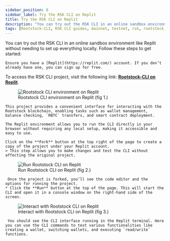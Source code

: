 ```yaml
---
sidebar_position: 6
sidebar_label: Try the RSK CLI on Replit
title: Try the RSK CLI on Replit
description: "You can try out the RSK CLI in an online sandbox environment like Replit without needing to set up everything locally" 
tags: [Rootstock-CLI, RSK CLI guides, mainnet, testnet, rsk, rootstock, dApps, smart contracts, solidity]
---
```


You can try out the RSK CLI in an online sandbox environment like Replit without needing to set up everything locally. Follow these steps to get started:

<Steps>
  <Step title="Create an Account with Replit">

    Ensure you have a [Replit](https://replit.com/) account. If you don’t already have one, you can sign up for free.

  </Step>
  <Step title="Access the Project">
  
   To access the RSK CLI project, visit the following link: **[Rootstock-CLI on Replit](https://replit.com/@rootstockDevX/Rootstock-CLI#README.md)**.  

  <figure>
      <img src="/img/guides/rsk-cli/replit-dashboard.png" alt="Rootstock CLI environment on Replit"/>
      <figcaption>Rootstock CLI environment on Replit (fig 1.)</figcaption>
  </figure>

    This project provides a convenient interface for interacting with the Rootstock blockchain, enabling tasks such as wallet management, balance checking, `RBTC` transfers, and smart contract deployment. 
    
    The Replit environment allows you to run the CLI directly in your browser without requiring any local setup, making it accessible and easy to use.

  </Step>
  <Step title="Fork the Project">
   
    Click on the **Fork** button at the top right of the page to create a copy of the project under your Replit account. 
    > This step allows you to make changes and test the CLI without affecting the original project.

  </Step>
  <Step title=" Run the Project">
   <figure>
      <img src="/img/guides/rsk-cli/rskcli-replit.png" alt="Run Rootstock CLI on Replit"/>
      <figcaption>Run Rootstock CLI on Replit (fig 2.)</figcaption>
    </figure>
    
     Once the project is forked, you’ll see the code editor and the options for running the project.  
    * Click the **Run** button at the top of the page. This will start the CLI and open it in a console window on the right-hand side of the screen.
  </Step>
  <Step title="Interact with the CLI">
    <figure>
    <img src="/img/guides/rsk-cli/Interact-replit.png" alt="Interact with Rootstock CLI on Replit"/>
      <figcaption>Interact with Rootstock CLI on Replit (fig 3.)</figcaption>
    </figure>

     You should see the CLI interface running in the Replit terminal. Here you can use the CLI commands to test various functionalities like creating a wallet, switching wallets, and executing `read/write` functions.
  </Step>
 </Steps>
